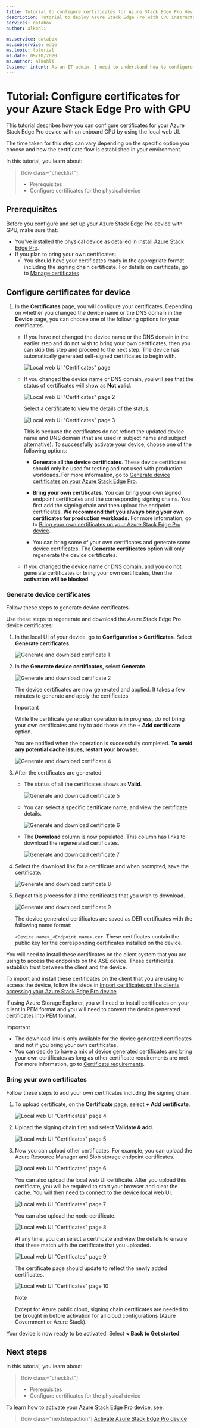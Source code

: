 ```yaml
---
title: Tutorial to configure certificates for Azure Stack Edge Pro device with GPU in Azure portal | Microsoft Docs
description: Tutorial to deploy Azure Stack Edge Pro with GPU instructs you to configure certificates on your physical device.
services: databox
author: alkohli

ms.service: databox
ms.subservice: edge
ms.topic: tutorial
ms.date: 09/10/2020
ms.author: alkohli
Customer intent: As an IT admin, I need to understand how to configure certificates for Azure Stack Edge Pro so I can use it to transfer data to Azure. 
---
```

# Tutorial: Configure certificates for your Azure Stack Edge Pro with GPU

This tutorial describes how you can configure certificates for your Azure Stack Edge Pro device with an onboard GPU by using the local web UI.

The time taken for this step can vary depending on the specific option you choose and how the certificate flow is established in your environment.

In this tutorial, you learn about:

> [!div class="checklist"]
>
> * Prerequisites
> * Configure certificates for the physical device

## Prerequisites

Before you configure and set up your Azure Stack Edge Pro device with GPU, make sure that:

* You've installed the physical device as detailed in [Install Azure Stack Edge Pro](azure-stack-edge-gpu-deploy-install.md).
* If you plan to bring your own certificates:
    - You should have your certificates ready in the appropriate format including the signing chain certificate. For details on certificate, go to [Manage certificates](azure-stack-edge-j-series-manage-certificates.md)

<!--    - If your device is deployed in Azure Government or Azure Government Secret or Azure Government top secret cloud and not deployed in Azure public cloud, a signing chain certificate is required before you can activate your device. 
    For details on certificate, go to [Manage certificates](azure-stack-edge-j-series-manage-certificates.md).-->


## Configure certificates for device

1. In the **Certificates** page, you will configure your certificates. Depending on whether you changed the device name or the DNS domain in the **Device** page, you can choose one of the following options for your certificates.

    - If you have not changed the device name or the DNS domain in the earlier step and do not wish to bring your own certificates, then you can skip this step and proceed to the next step. The device has automatically generated self-signed certificates to begin with. 

        ![Local web UI "Certificates" page](./media/azure-stack-edge-gpu-deploy-configure-certificates/generate-certificate-2.png)

    - If you changed the device name or DNS domain, you will see that the status of certificates will show as **Not valid**. 

        ![Local web UI "Certificates" page 2](./media/azure-stack-edge-gpu-deploy-configure-certificates/generate-certificate-1.png)    

        Select a certificate to view the details of the status.

        ![Local web UI "Certificates" page 3](./media/azure-stack-edge-gpu-deploy-configure-certificates/generate-certificate-1a.png)  

        This is because the certificates do not reflect the updated device name and DNS domain (that are used in subject name and subject alternative). To successfully activate your device, choose one of the following options: 
    
        - **Generate all the device certificates**. These device certificates should only be used for testing and not used with production workloads. For more information, go to [Generate device certificates on your Azure Stack Edge Pro](#generate-device-certificates).

        - **Bring your own certificates**. You can bring your own signed endpoint certificates and the corresponding signing chains. You first add the signing chain and then upload the endpoint certificates. **We recommend that you always bring your own certificates for production workloads.** For more information, go to [Bring your own certificates on your Azure Stack Edge Pro device](#bring-your-own-certificates).
    
        - You can bring some of your own certificates and generate some device certificates. The **Generate certificates** option will only regenerate the device certificates.

    - If you changed the device name or DNS domain, and you do not generate certificates or bring your own certificates, then the **activation will be blocked**.


### Generate device certificates

Follow these steps to generate device certificates.

Use these steps to regenerate and download the Azure Stack Edge Pro device certificates:

1. In the local UI of your device, go to **Configuration > Certificates**. Select **Generate certificates**.

    ![Generate and download certificate 1](./media/azure-stack-edge-gpu-deploy-configure-certificates/generate-certificate-3.png)

2. In the **Generate device certificates**, select **Generate**. 

    ![Generate and download certificate 2](./media/azure-stack-edge-gpu-deploy-configure-certificates/generate-certificate-4.png)

    The device certificates are now generated and applied. It takes a few minutes to generate and apply the certificates.
    
    > [!IMPORTANT]
    > While the certificate generation operation is in progress, do not bring your own certificates and try to add those via the **+ Add certificate** option.

    You are notified when the operation is successfully completed. **To avoid any potential cache issues, restart your browser.**
    
    ![Generate and download certificate 4](./media/azure-stack-edge-gpu-deploy-configure-certificates/generate-certificate-5.png)

3. After the certificates are generated: 

    - The status of all the certificates shows as **Valid**. 

        ![Generate and download certificate 5](./media/azure-stack-edge-gpu-deploy-configure-certificates/generate-certificate-6.png)

    - You can select a specific certificate name, and view the certificate details. 

        ![Generate and download certificate 6](./media/azure-stack-edge-gpu-deploy-configure-certificates/generate-certificate-6a.png)

    - The **Download** column is now populated. This column has links to download the regenerated certificates. 

        ![Generate and download certificate 7](./media/azure-stack-edge-gpu-deploy-configure-certificates/generate-certificate-6b.png)


4. Select the download link for a certificate and when prompted, save the certificate. 

    ![Generate and download certificate 8](./media/azure-stack-edge-gpu-deploy-configure-certificates/generate-certificate-7.png)

5. Repeat this process for all the certificates that you wish to download. 
    
    ![Generate and download certificate 9](./media/azure-stack-edge-gpu-deploy-configure-certificates/generate-certificate-8.png)

    The device generated certificates are saved as DER certificates with the following name format: 

    `<Device name>_<Endpoint name>.cer`. These certificates contain the public key for the corresponding certificates installed on the device. 

You will need to install these certificates on the client system that you are using to access the endpoints on the ASE device. These certificates establish trust between the client and the device.

To import and install these certificates on the client that you are using to access the device, follow the steps in [Import certificates on the clients accessing your Azure Stack Edge Pro device](azure-stack-edge-j-series-manage-certificates.md#import-certificates-on-the-client-accessing-the-device). 

If using Azure Storage Explorer, you will need to install certificates on your client in PEM format and you will need to convert the device generated certificates into PEM format. 

> [!IMPORTANT]
> - The download link is only available for the device generated certificates and not if you bring your own certificates.
> - You can decide to have a mix of device generated certificates and bring your own certificates as long as other certificate requirements are met. For more information, go to [Certificate requirements](azure-stack-edge-j-series-certificate-requirements.md).
    

### Bring your own certificates

Follow these steps to add your own certificates including the signing chain.

1. To upload certificate, on the **Certificate** page, select **+ Add certificate**.

    ![Local web UI "Certificates" page 4](./media/azure-stack-edge-gpu-deploy-configure-certificates/add-certificate-1.png)

2. Upload the signing chain first and select **Validate & add**.

    ![Local web UI "Certificates" page 5](./media/azure-stack-edge-gpu-deploy-configure-certificates/add-certificate-2.png)

3. Now you can upload other certificates. For example, you can upload the Azure Resource Manager and Blob storage endpoint certificates.

    ![Local web UI "Certificates" page 6](./media/azure-stack-edge-gpu-deploy-configure-certificates/add-certificate-3.png)

    You can also upload the local web UI certificate. After you upload this certificate, you will be required to start your browser and clear the cache. You will then need to connect to the device local web UI.  

    ![Local web UI "Certificates" page 7](./media/azure-stack-edge-gpu-deploy-configure-certificates/add-certificate-5.png)

    You can also upload the node certificate.

    ![Local web UI "Certificates" page 8](./media/azure-stack-edge-gpu-deploy-configure-certificates/add-certificate-4.png)

    At any time, you can select a certificate and view the details to ensure that these match with the certificate that you uploaded.

    ![Local web UI "Certificates" page 9](./media/azure-stack-edge-gpu-deploy-configure-certificates/add-certificate-6.png)

    The certificate page should update to reflect the newly added certificates.

    ![Local web UI "Certificates" page 10](./media/azure-stack-edge-gpu-deploy-configure-certificates/add-certificate-7.png)  

    > [!NOTE]
    > Except for Azure public cloud, signing chain certificates are needed to be brought in before activation for all cloud configurations (Azure Government or Azure Stack).


Your device is now ready to be activated. Select **< Back to Get started**.


## Next steps

In this tutorial, you learn about:

> [!div class="checklist"]
>
> * Prerequisites
> * Configure certificates for the physical device

To learn how to activate your Azure Stack Edge Pro device, see:

> [!div class="nextstepaction"]
> [Activate Azure Stack Edge Pro device](./azure-stack-edge-gpu-deploy-activate.md)
